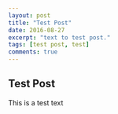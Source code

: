 ```yaml
---
layout: post
title: "Test Post"
date: 2016-08-27
excerpt: "text to test post."
tags: [test post, test]
comments: true
---
```


## Test Post
This is a test text